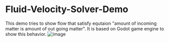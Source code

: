 # Fluid-Velocity-Solver-Demo
This demo tries to show flow that satisfy equtaion "amount of incoming matter is amount of out going matter". It is based on Godot game engine to show this behavior.
![image](https://user-images.githubusercontent.com/111698032/188634583-99ddb8ea-9522-4489-b681-2d1b68d8b6d5.png)
